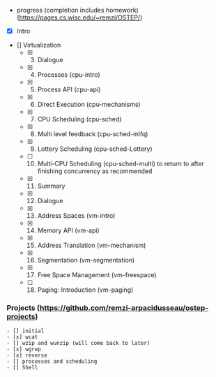 - progress (completion includes homework) (https://pages.cs.wisc.edu/~remzi/OSTEP/)
- [x] Intro
- [] Virtualization
    - [x] 3. Dialogue
    - [x] 4. Processes (cpu-intro)
    - [x] 5. Process API (cpu-api)
    - [x] 6. Direct Execution (cpu-mechanisms)
    - [x] 7. CPU Scheduling (cpu-sched)
    - [x] 8. Multi level feedback (cpu-sched-mlfq)
    - [x] 9. Lottery Scheduling (cpu-sched-Lottery)
    - [ ] 10. Multi-CPU Scheduling (cpu-sched-multi) to return to after finishing concurrency as recommended
    - [x] 11. Summary
    - [x] 12. Dialogue
    - [x] 13. Address Spaces (vm-intro)
    - [x] 14. Memory API (vm-api)
    - [x] 15. Address Translation (vm-mechanism)
    - [x] 16. Segmentation (vm-segmentation)
    - [x] 17. Free Space Management (vm-freespace)
    - [ ] 18. Paging: Introduction (vm-paging)

### Projects (https://github.com/remzi-arpacidusseau/ostep-projects)
    - [] initial
    - [x] wcat
    - [] wzip and wunzip (will come back to later)
    - [x] wgrep
    - [x] reverse
    - [] processes and scheduling
    - [] Shell



